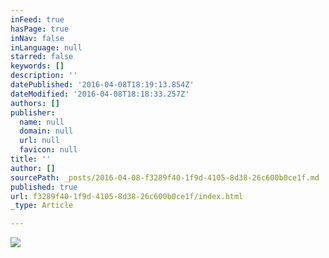 ```yaml
---
inFeed: true
hasPage: true
inNav: false
inLanguage: null
starred: false
keywords: []
description: ''
datePublished: '2016-04-08T18:19:13.854Z'
dateModified: '2016-04-08T18:18:33.257Z'
authors: []
publisher:
  name: null
  domain: null
  url: null
  favicon: null
title: ''
author: []
sourcePath: _posts/2016-04-08-f3289f40-1f9d-4105-8d38-26c600b0ce1f.md
published: true
url: f3289f40-1f9d-4105-8d38-26c600b0ce1f/index.html
_type: Article

---
```

![](https://the-grid-user-content.s3-us-west-2.amazonaws.com/e86b65a4-6afd-4e66-a3d8-96ec10451ac7.jpg)